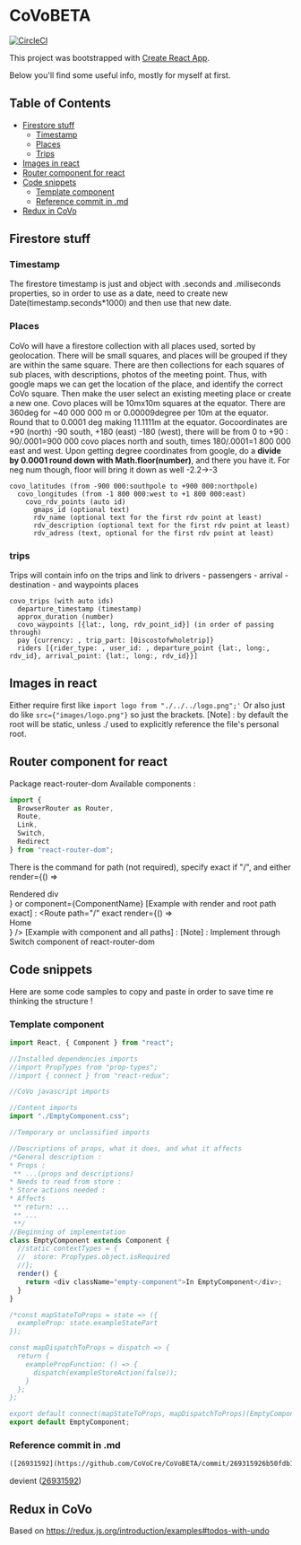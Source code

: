 # CoVoBETA

[![CircleCI](https://circleci.com/gh/CoVoCre/CoVoBETA/tree/master.svg?style=svg)](https://circleci.com/gh/CoVoCre/CoVoBETA/tree/master)

This project was bootstrapped with [Create React App](https://github.com/facebookincubator/create-react-app).

Below you'll find some useful info, mostly for myself at first.

## Table of Contents

- [Firestore stuff](#firestore-stuff)
  - [Timestamp](#timestamp)
  - [Places](#places)
  - [Trips](#trips)
- [Images in react](#images-in-react)
- [Router component for react](#router-component-for-react)
- [Code snippets](#code-snippets)
  - [Template component](#template-component)
  - [Reference commit in .md](#commit-md)
- [Redux in CoVo](#redux-in-covo)

## Firestore stuff

### Timestamp

The firestore timestamp is just and object with .seconds and .miliseconds properties, so in order to use as a date, need to create new Date(timestamp.seconds\*1000) and then use that new date.

### Places

CoVo will have a firestore collection with all places used, sorted by geolocation.
There will be small squares, and places will be grouped if they are within the same square. There are then collections for each squares of sub places, with descriptions, photos of the meeting point.
Thus, with google maps we can get the location of the place, and identify the correct CoVo square. Then make the user select an existing meeting place or create a new one.
Covo places will be 10mx10m squares at the equator. There are 360deg for ~40 000 000 m or 0.00009degree per 10m at the equator. Round that to 0.0001 deg making 11.1111m at the equator.
Gocoordinates are +90 (north) -90 south, +180 (east) -180 (west), there will be from 0 to +90 : 90/.0001=900 000 covo places north and south, times 180/.0001=1 800 000 east and west.
Upon getting degree coordinates from google, do a **divide by 0.0001 round down with Math.floor(number)**, and there you have it. For neg num though, floor will bring it down as well -2.2->-3

```
covo_latitudes (from -900 000:southpole to +900 000:northpole)
  covo_longitudes (from -1 800 000:west to +1 800 000:east)
    covo_rdv_points (auto id)
      gmaps_id (optional text)
      rdv_name (optional text for the first rdv point at least)
      rdv_description (optional text for the first rdv point at least)
      rdv_adress (text, optional for the first rdv point at least)
```

### trips

Trips will contain info on the trips and link to drivers - passengers - arrival - destination - and waypoints places

```
covo_trips (with auto ids)
  departure_timestamp (timestamp)
  approx_duration (number)
  covo_waypoints [{lat:, long, rdv_point_id}] (in order of passing through)
  pay {currency: , trip_part: [0iscostofwholetrip]}
  riders [{rider_type: , user_id: , departure_point {lat:, long:, rdv_id}, arrival_point: {lat:, long:, rdv_id}}]
```

## Images in react

Either require first like `import logo from "./../../logo.png";'`
Or also just do like `src={"images/logo.png"}` so just the brackets.
[Note] : by default the root will be static, unless ./ used to explicitly reference the file's personal root.

## Router component for react

Package react-router-dom
Available components :

```js
import {
  BrowserRouter as Router,
  Route,
  Link,
  Switch,
  Redirect
} from "react-router-dom";
```

There is the command for path (not required), specify exact if "/", and either render={() => <div>Rendered div</div>} or component={ComponentName}
[Example with render and root path exact] : <Route path="/" exact render={() => <div>Home</div>} />
[Example with component and all paths] :<Route component={NoMatch} />
[Note] : Implement through Switch component of react-router-dom

## Code snippets

Here are some code samples to copy and paste in order to save time re thinking the structure !

### Template component

```js
import React, { Component } from "react";

//Installed dependencies imports
//import PropTypes from "prop-types";
//import { connect } from "react-redux";

//CoVo javascript imports

//Content imports
import "./EmptyComponent.css";

//Temporary or unclassified imports

//Descriptions of props, what it does, and what it affects
/*General description :
* Props :
 ** ...(props and descriptions)
* Needs to read from store :
* Store actions needed :
* Affects
 ** return: ...
 ** ...
 **/
//Beginning of implementation
class EmptyComponent extends Component {
  //static contextTypes = {
  //  store: PropTypes.object.isRequired
  //};
  render() {
    return <div className="empty-component">In EmptyComponent</div>;
  }
}

/*const mapStateToProps = state => ({
  exampleProp: state.exampleStatePart
});

const mapDispatchToProps = dispatch => {
  return {
    examplePropFunction: () => {
      dispatch(exampleStoreAction(false));
    }
  };
};

export default connect(mapStateToProps, mapDispatchToProps)(EmptyComponent);*/
export default EmptyComponent;
```

### Reference commit in .md

```txt
([26931592](https://github.com/CoVoCre/CoVoBETA/commit/269315926b50fdb199967e17aa3292e051a81444))
```

devient
([26931592](https://github.com/CoVoCre/CoVoBETA/commit/269315926b50fdb199967e17aa3292e051a81444))

## Redux in CoVo

Based on https://redux.js.org/introduction/examples#todos-with-undo
